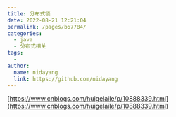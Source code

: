 ```yaml
---
title: 分布式锁
date: 2022-08-21 12:21:04
permalink: /pages/b67784/
categories:
  - java
  - 分布式相关
tags:
  - 
author: 
  name: nidayang
  link: https://github.com/nidayang
---
```

[https://www.cnblogs.com/huigelaile/p/10888339.html](https://www.cnblogs.com/huigelaile/p/10888339.html)